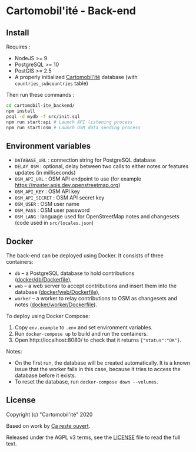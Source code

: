 # Cartomobil'ité - Back-end

## Install

Requires :

* NodeJS >= 9
* PostgreSQL >= 10
* PostGIS >= 2.5
* A properly initialized [Cartomobil'ité](hhttps://github.com/Cartomobil-ite/cartomobil-ite) database (with `countries_subcountries` table)

Then run these commands :

```bash
cd cartomobil-ite_backend/
npm install
psql -d mydb -f src/init.sql
npm run start:api # Launch API listening process
npm run start:osm # Launch OSM data sending process
```


## Environment variables

* `DATABASE_URL` : connection string for PostgreSQL database
* `DELAY_OSM` : optional, delay between two calls to either notes or features updates (in milliseconds)
* `OSM_API_URL` : OSM API endpoint to use (for example https://master.apis.dev.openstreetmap.org)
* `OSM_API_KEY` : OSM API key
* `OSM_API_SECRET` : OSM API secret key
* `OSM_USER` : OSM user name
* `OSM_PASS` : OSM user password
* `OSM_LANG` : language used for OpenStreetMap notes and changesets (code used in `src/locales.json`)


## Docker

The back-end can be deployed using Docker. It consists of three containers:

* `db` – a PostgreSQL database to hold contributions ([docker/db/Dockerfile](./docker/db/Dockerfile)),
* `web` – a web server to accept contributions and insert them into the database ([docker/web/Dockerfile](./docker/web/Dockerfile)),
* `worker` – a worker to relay contributions to OSM as changesets and notes ([docker/worker/Dockerfile](./docker/worker/Dockerfile)).

To deploy using Docker Compose:

1. Copy `env.example` to `.env` and set environment variables.
2. Run `docker-compose up` to build and run the containers.
3. Open http://localhost:8080/ to check that it returns `{"status":"OK"}`.

Notes:

* On the first run, the database will be created automatically. It is a known issue that the worker fails in this case, because it tries to access the database before it exists.
* To reset the database, run `docker-compose down --volumes`.


## License

Copyright (c) "Cartomobil'ité" 2020

Based on work by [Ça reste ouvert](https://caresteouvert.fr).

Released under the AGPL v3 terms, see the [LICENSE](LICENSE.txt) file to read the full text.
